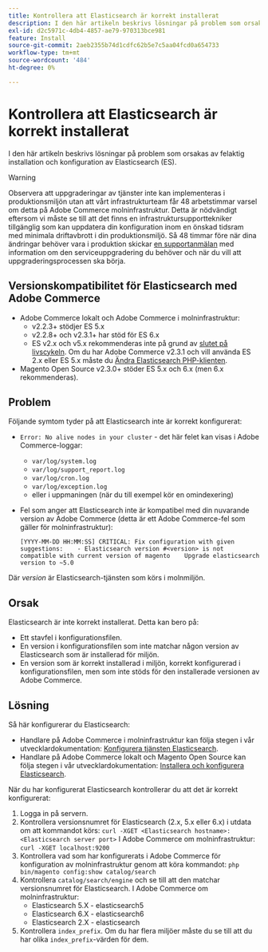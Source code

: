 ```yaml
---
title: Kontrollera att Elasticsearch är korrekt installerat
description: I den här artikeln beskrivs lösningar på problem som orsakas av felaktig installation och konfiguration av Elasticsearch (ES).
exl-id: d2c5971c-4db4-4857-ae79-970313bce981
feature: Install
source-git-commit: 2aeb2355b74d1cdfc62b5e7c5aa04fcd0a654733
workflow-type: tm+mt
source-wordcount: '484'
ht-degree: 0%

---
```


# Kontrollera att Elasticsearch är korrekt installerat

I den här artikeln beskrivs lösningar på problem som orsakas av felaktig installation och konfiguration av Elasticsearch (ES).

>[!WARNING]
>
>Observera att uppgraderingar av tjänster inte kan implementeras i produktionsmiljön utan att vårt infrastrukturteam får 48 arbetstimmar varsel om detta på Adobe Commerce molninfrastruktur. Detta är nödvändigt eftersom vi måste se till att det finns en infrastruktursupporttekniker tillgänglig som kan uppdatera din konfiguration inom en önskad tidsram med minimala driftavbrott i din produktionsmiljö. Så 48 timmar före när dina ändringar behöver vara i produktion skickar [en supportanmälan](/help/help-center-guide/help-center/magento-help-center-user-guide.md#submit-ticket) med information om den serviceuppgradering du behöver och när du vill att uppgraderingsprocessen ska börja.

## Versionskompatibilitet för Elasticsearch med Adobe Commerce

* Adobe Commerce lokalt och Adobe Commerce i molninfrastruktur:
   * v2.2.3+ stödjer ES 5.x
   * v2.2.8+ och v2.3.1+ har stöd för ES 6.x
   * ES v2.x och v5.x rekommenderas inte på grund av [slutet på livscykeln](https://www.elastic.co/support/eol). Om du har Adobe Commerce v2.3.1 och vill använda ES 2.x eller ES 5.x måste du [Ändra Elasticsearch PHP-klienten](https://experienceleague.adobe.com/sv/docs/commerce-operations/configuration-guide/search/overview-search).
* Magento Open Source v2.3.0+ stöder ES 5.x och 6.x (men 6.x rekommenderas).

## Problem

Följande symtom tyder på att Elasticsearch inte är korrekt konfigurerat:

* `Error: No alive nodes in your cluster` - det här felet kan visas i Adobe Commerce-loggar:
   * `var/log/system.log`
   * `var/log/support_report.log`
   * `var/log/cron.log`
   * `var/log/exception.log`
   * eller i uppmaningen (när du till exempel kör en omindexering)
* Fel som anger att Elasticsearch inte är kompatibel med din nuvarande version av Adobe Commerce (detta är ett Adobe Commerce-fel som gäller för molninfrastruktur):

  ```
  [YYYY-MM-DD HH:MM:SS] CRITICAL: Fix configuration with given suggestions:    - Elasticsearch version #<version> is not compatible with current version of magento    Upgrade elasticsearch version to ~5.0
  ```

Där *version* är Elasticsearch-tjänsten som körs i molnmiljön.

## Orsak

Elasticsearch är inte korrekt installerat. Detta kan bero på:

* Ett stavfel i konfigurationsfilen.
* En version i konfigurationsfilen som inte matchar någon version av Elasticsearch som är installerad för miljön.
* En version som är korrekt installerad i miljön, korrekt konfigurerad i konfigurationsfilen, men som inte stöds för den installerade versionen av Adobe Commerce.

## Lösning

Så här konfigurerar du Elasticsearch:

* Handlare på Adobe Commerce i molninfrastruktur kan följa stegen i vår utvecklardokumentation: [Konfigurera tjänsten Elasticsearch](https://experienceleague.adobe.com/sv/docs/commerce-cloud-service/user-guide/configure/service/elasticsearch).
* Handlare på Adobe Commerce lokalt och Magento Open Source kan följa stegen i vår utvecklardokumentation: [Installera och konfigurera Elasticsearch](https://experienceleague.adobe.com/sv/docs/commerce-operations/configuration-guide/search/overview-search).

När du har konfigurerat Elasticsearch kontrollerar du att det är korrekt konfigurerat:

1. Logga in på servern.
1. Kontrollera versionsnumret för Elasticsearch (2.x, 5.x eller 6.x) i utdata om att kommandot körs: `curl -XGET <Elasticsearch hostname>:<Elasticsearch server port>` I Adobe Commerce om molninfrastruktur: `curl -XGET localhost:9200`
1. Kontrollera vad som har konfigurerats i Adobe Commerce för konfiguration av molninfrastruktur genom att köra kommandot: `php bin/magento config:show catalog/search`
1. Kontrollera `catalog/search/engine` och se till att den matchar versionsnumret för Elasticsearch. I Adobe Commerce om molninfrastruktur:
   * Elasticsearch 5.X - elasticsearch5
   * Elasticsearch 6.X - elasticsearch6
   * Elasticsearch 2.X - elasticsearch
1. Kontrollera `index_prefix`. Om du har flera miljöer måste du se till att du har olika `index_prefix`-värden för dem.

